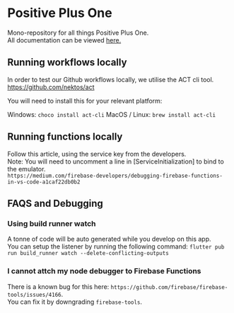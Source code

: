 # Positive Plus One

Mono-repository for all things Positive Plus One.  
All documentation can be viewed [here.](https://inqvine.bit.ai/rdc/v0pZp5OR9DaNTn83)

## Running workflows locally

In order to test our Github workflows locally, we utilise the ACT cli tool.  
https://github.com/nektos/act  

You will need to install this for your relevant platform:

Windows: `choco install act-cli`
MacOS / Linux: `brew install act-cli`

## Running functions locally

Follow this article, using the service key from the developers.  
Note: You will need to uncomment a line in [ServiceInitialization] to bind to the emulator.  
`https://medium.com/firebase-developers/debugging-firebase-functions-in-vs-code-a1caf22db0b2`

## FAQS and Debugging

### Using build runner watch
A tonne of code will be auto generated while you develop on this app.  
You can setup the listener by running the following command:
`flutter pub run build_runner watch --delete-conflicting-outputs`

### I cannot attch my node debugger to Firebase Functions
There is a known bug for this here: `https://github.com/firebase/firebase-tools/issues/4166`.  
You can fix it by downgrading `firebase-tools`.  
